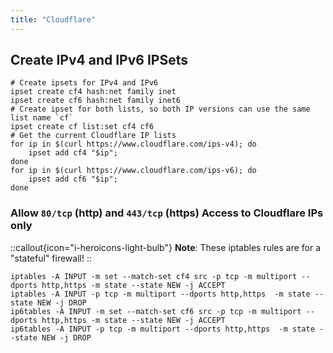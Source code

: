 ```yaml
---
title: "Cloudflare"
---
```


## Create IPv4 and IPv6 IPSets

```console
# Create ipsets for IPv4 and IPv6
ipset create cf4 hash:net family inet
ipset create cf6 hash:net family inet6
# Create ipset for both lists, so both IP versions can use the same list name `cf`
ipset create cf list:set cf4 cf6
# Get the current Cloudflare IP lists
for ip in $(curl https://www.cloudflare.com/ips-v4); do
    ipset add cf4 "$ip";
done
for ip in $(curl https://www.cloudflare.com/ips-v6); do
    ipset add cf6 "$ip";
done
```

### Allow `80/tcp` (http) and `443/tcp` (https) Access to Cloudflare IPs only

::callout{icon="i-heroicons-light-bulb"}
**Note**:
These iptables rules are for a "stateful" firewall!
::

```console
iptables -A INPUT -m set --match-set cf4 src -p tcp -m multiport --dports http,https -m state --state NEW -j ACCEPT
iptables -A INPUT -p tcp -m multiport --dports http,https  -m state --state NEW -j DROP
ip6tables -A INPUT -m set --match-set cf6 src -p tcp -m multiport --dports http,https -m state --state NEW -j ACCEPT
ip6tables -A INPUT -p tcp -m multiport --dports http,https  -m state --state NEW -j DROP
```
